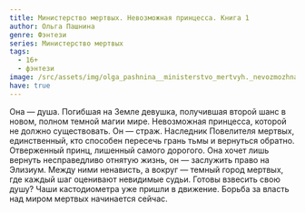 ```yaml
---
title: Министерство мертвых. Невозможная принцесса. Книга 1
author: Ольга Пашнина
genre: Фэнтези
series: Министерство мертвых
tags:
  - 16+
  - фэнтези
image: /src/assets/img/olga_pashnina__ministerstvo_mertvyh._nevozmozhnaya_printsessa.jpeg
have: true
---
```

Она — душа. Погибшая на Земле девушка, получившая второй шанс в новом, полном темной магии мире. Невозможная принцесса, которой не должно существовать. Он — страж. Наследник Повелителя мертвых, единственный, кто способен пересечь грань тьмы и вернуться обратно. Отверженный принц, лишенный самого дорогого. Она хочет лишь вернуть несправедливо отнятую жизнь, он — заслужить право на Элизиум. Между ними ненависть, а вокруг — темный город мертвых, где каждый шаг оценивают невидимые судьи. Готовы взвесить свою душу? Чаши кастодиометра уже пришли в движение. Борьба за власть над миром мертвых начинается сейчас.
